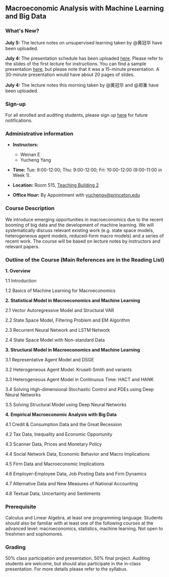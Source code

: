 ## Macroeconomic Analysis with Machine Learning and Big Data

### What's New?

**July 5:** The lecture notes on unsupervised learning taken by @黄冠华 have been uploaded. 

**July 4:** The presentation schedule has been uploaded [here](https://github.com/yangycpku/macro_ML/blob/master/Presentation%20Schedule.md). Please refer to the slides of the first lecture for instructions. You can find a sample presentation [here](https://github.com/yangycpku/macro_ML/blob/master/Presentation/sample_slides.pdf), but please note that it was a 15-minute presentation. A 30-minute presentation would have about 20 pages of slides.

**July 4:** The lecture notes this morning taken by @黄冠华 and @郑重 have been uploaded. 

### Sign-up

For all enrolled and auditing students, please sign up [here](https://www.wjx.cn/jq/41872990.aspx) for future notifications.

### Administrative information

- **Instructors:**   
    - Weinan E
    - Yucheng Yang

- **Time:** Tue: 9:00-12:00; Thu: 9:00-12:00; Fri: 10:00-12:00 (9:00-11:00 in Week 1). 

- **Location:**  Room 515, [Teaching Building 2](https://maps.baidu.com/poi/%E5%8C%97%E4%BA%AC%E5%A4%A7%E5%AD%A6(%E7%87%95%E5%9B%AD%E6%A0%A1%E5%8C%BA)%E7%AC%AC%E4%BA%8C%E6%95%99%E5%AD%A6%E6%A5%BC(%E6%9D%8E%E5%85%86%E5%9F%BA%E6%A5%BC)/@12948834.869857343,4837581.844142513,19.6z?uid=82548a63754afc91735e80e4&primaryUid=10472254985355704340&ugc_type=3&ugc_ver=1&device_ratio=1&compat=1&querytype=detailConInfo&da_src=shareurl)

- **Office Hour:** By Appointment with yuchengy@princeton.edu

### Course Description

We introduce emerging opportunities in macroeconomics due to the recent booming of big data and the development of machine learning. We will systematically discuss relevant existing work (e.g. state space models, heterogeneous agent models, reduced-form macro models) and a series of recent work. The course will be based on lecture notes by instructors and relevant papers.

### Outline of the Course (Main References are in the Reading List)

**1. Overview**

1.1 Introduction

1.2 Basics of Machine Learning for Macroeconomics

**2. Statistical Model in Macroeconomics and Machine Learning**

2.1 Vector Autoregressive Model and Structural VAR

2.2 State Space Model, Filtering Problem and EM Algorithm

2.3 Recurrent Neural Network and LSTM Network 
  
2.4 State Space Model with Non-standard Data

**3. Structural Model in Macroeconomics and Machine Learning**

3.1 Representative Agent Model and DSGE

3.2 Heterogeneous Agent Model: Krusell-Smith and variants 

3.3 Heterogeneous Agent Model in Continuous Time: HACT and HANK 

3.4 Solving High-dimensional Stochastic Control and PDEs  using Deep Neural Networks

3.5 Solving Structural Model using Deep Neural Networks

**4. Empirical Macroeconomic Analysis with Big Data**

4.1 Credit & Consumption Data and the Great Recession

4.2 Tax Data, Inequality and Economic Opportunity   

4.3 Scanner Data, Prices and Monetary Policy

4.4 Social Network Data, Economic Behavior and Macro Implications

4.5 Firm Data and Macroeconomic Implications

4.6 Employer-Employee Data, Job Posting Data and Firm Dynamics

4.7 Alternative Data and New Measures of National Accounting

4.8 Textual Data, Uncertainty and Sentiments

### Prerequisite

Calculus and Linear Algebra, at least one programming language. Students should also be familiar with at least one of the following courses at the advanced level: macroeconomics, statistics, machine learning. Not open to freshmen and sophomores.


### Grading
50\% class participation and presentation. 50\% final project. Auditing students are welcome, but should also participate in the in-class presentation. For more details please refer to the syllabus.
